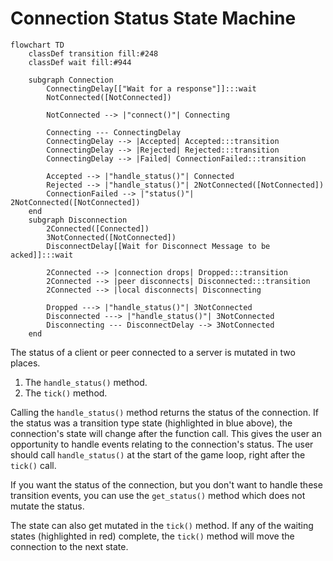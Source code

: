 # Connection Status State Machine


```mermaid
flowchart TD
    classDef transition fill:#248
    classDef wait fill:#944

    subgraph Connection
        ConnectingDelay[["Wait for a response"]]:::wait
        NotConnected([NotConnected])

        NotConnected --> |"connect()"| Connecting

        Connecting --- ConnectingDelay
        ConnectingDelay --> |Accepted| Accepted:::transition
        ConnectingDelay --> |Rejected| Rejected:::transition
        ConnectingDelay --> |Failed| ConnectionFailed:::transition

        Accepted --> |"handle_status()"| Connected
        Rejected --> |"handle_status()"| 2NotConnected([NotConnected])
        ConnectionFailed --> |"status()"| 2NotConnected([NotConnected])
    end
    subgraph Disconnection
        2Connected([Connected])
        3NotConnected([NotConnected])
        DisconnectDelay[[Wait for Disconnect Message to be acked]]:::wait
        
        2Connected --> |connection drops| Dropped:::transition
        2Connected --> |peer disconnects| Disconnected:::transition
        2Connected --> |local disconnects| Disconnecting

        Dropped ---> |"handle_status()"| 3NotConnected
        Disconnected ---> |"handle_status()"| 3NotConnected
        Disconnecting --- DisconnectDelay --> 3NotConnected
    end
```

The status of a client or peer connected to a server is mutated in two places.
1. The `handle_status()` method.
2. The `tick()` method.

Calling the `handle_status()` method returns the status of the connection. 
If the status was a transition type state (highlighted in blue above), the connection's
state will change after the function call. This gives the user an opportunity to handle
events relating to the connection's status. The user should call `handle_status()` at
the start of the game loop, right after the `tick()` call. 

If you want the status of the connection, but you don't want to handle these transition
events, you can use the `get_status()` method which does not mutate the status.

The state can also get mutated in the `tick()` method. If any of the waiting states
(highlighted in red) complete, the `tick()` method will move the connection to the 
next state.
